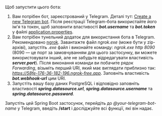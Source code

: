 Щоб запустити цього бота:
1) Вам потрібен бот, зареєстрований у Telegram. Деталі тут: [Create a new Telegram bot](https://medium.com/shibinco/create-a-telegram-bot-using-botfather-and-get-the-api-token-900ba00e0f39). Після реєстрації Telegram-бота використайте його ім'я та токен, щоб заповнити властивості ***bot.username*** та ***bot.token*** у файлі [application.properties](src/main/resources/application.properties).
2) Вам потрібен тунельний додаток для використання бота в Telegram. Рекомендовано [ngrok](https://ngrok.com/). Завантажте файл *ngrok.exe* (може бути у zip-архіві), запустіть *.exe* файл і виконайте команду: _ngrok.exe http 8090_ (8090 — це порт за замовчуванням для цього застосунку, ви можете використовувати інший, але не забудьте відредагувати властивість ***server.port***). Після виконання команди ви побачите рядок *Forwarding*, візьміть перший URI, який має виглядати приблизно так: *https://58fe-176-36-182-196.ngrok-free.app*. Заповніть властивість ***bot.webhook-url*** цим URI.
3) Запустіть вашу базу даних PostgreSQL і відповідно заповніть властивості ***spring.datasource.url***, ***spring.datasource.username*** та ***spring.datasource.password***.

Запустіть цей Spring Boot застосунок, перейдіть до *@your-telegram-bot-name* у Telegram, введіть **/start** і досліджуйте всі функції, які він надає.
